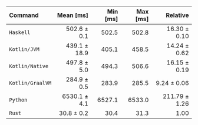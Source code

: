 | Command | Mean [ms] | Min [ms] | Max [ms] | Relative |
|:---|---:|---:|---:|---:|
| `Haskell` | 502.6 ± 0.1 | 502.5 | 502.8 | 16.30 ± 0.10 |
| `Kotlin/JVM` | 439.1 ± 18.9 | 405.1 | 458.5 | 14.24 ± 0.62 |
| `Kotlin/Native` | 497.8 ± 5.0 | 494.3 | 506.6 | 16.15 ± 0.19 |
| `Kotlin/GraalVM` | 284.9 ± 0.5 | 283.9 | 285.5 | 9.24 ± 0.06 |
| `Python` | 6530.1 ± 4.1 | 6527.1 | 6533.0 | 211.79 ± 1.26 |
| `Rust` | 30.8 ± 0.2 | 30.4 | 31.3 | 1.00 |

